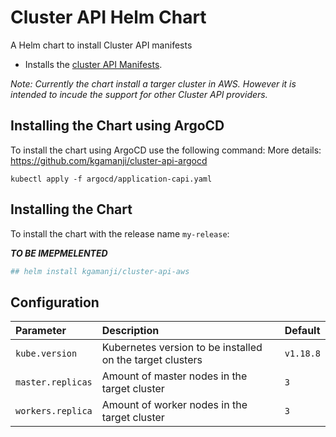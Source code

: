 # Cluster API Helm Chart
A Helm chart to install Cluster API manifests 

* Installs the [cluster API Manifests](cluster-api.sigs.k8s.io).

*Note: Currently the chart install a targer cluster in AWS. However it is intended to incude the support for other Cluster API providers.*


## Installing the Chart using ArgoCD

To install the chart using ArgoCD use the following command:
More details: https://github.com/kgamanji/cluster-api-argocd
```
kubectl apply -f argocd/application-capi.yaml
```

## Installing the Chart

To install the chart with the release name `my-release`:

***TO BE IMEPMELENTED*** 
```bash
## helm install kgamanji/cluster-api-aws
```


## Configuration

| Parameter                                    | Description                                                                           | Default                                    |
|:---------------------------------------------|:--------------------------------------------------------------------------------------|:-------------------------------------------|
| `kube.version`                           | Kubernetes version to be installed on the target clusters                                 | `v1.18.8`        |
| `master.replicas`                                  | Amount of master nodes in the target cluster                                                     | `3`                                   |
| `workers.replica`                           | Amount of worker nodes in the target cluster                                                                    | `3`                             |
